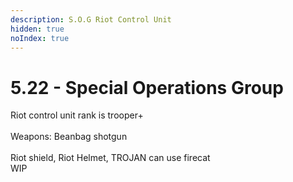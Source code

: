 ```yaml
---
description: S.O.G Riot Control Unit
hidden: true
noIndex: true
---
```


# 5.22 - Special Operations Group

Riot control unit rank is trooper+\
\
Weapons: Beanbag shotgun\
\
Riot shield, Riot Helmet, TROJAN can use firecat \
WIP
